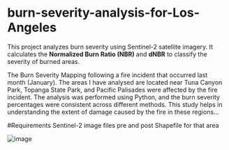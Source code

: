 # burn-severity-analysis-for-Los-Angeles

This project analyzes burn severity using Sentinel-2 satellite imagery. It calculates the **Normalized Burn Ratio (NBR)** and **dNBR** to classify the severity of burned areas.


The Burn Severity Mapping following a fire incident that occurred last month (January). The areas I have analysed are located near Tuna Canyon Park, Topanga State Park, and Pacific Palisades were affected by the fire incident.
The analysis was performed using Python, and the burn severity percentages were consistent across different methods.
This study helps in understanding the extent of damage caused by the fire in these regions...


#Requirements
Sentinel-2 image files pre and post
Shapefile for that area



![image](https://github.com/user-attachments/assets/5ad509f6-adf4-497e-a3c6-509d0f95f592)
